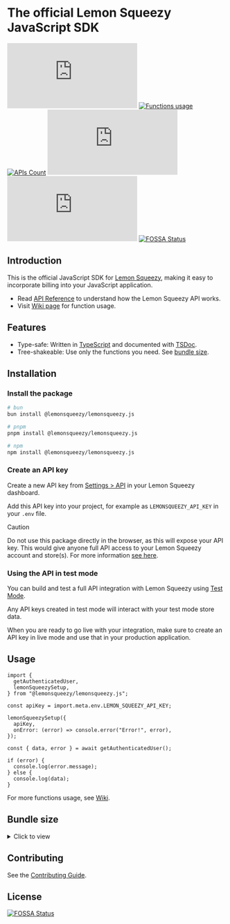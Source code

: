 # The official Lemon Squeezy JavaScript SDK

[![NPM version](https://img.shields.io/npm/v/%40lemonsqueezy%2Flemonsqueezy.js?label=&color=%230d9488)](https://www.npmjs.com/package/@lemonsqueezy/lemonsqueezy.js)
[![Functions usage](https://img.shields.io/badge/Wiki-%237c3aed)](https://github.com/lmsqueezy/lemonsqueezy.js/wiki)
[![APIs Count](https://img.shields.io/badge/57_Functions-%232563eb)](https://github.com/lmsqueezy/lemonsqueezy.js/wiki)
[![Weekly downloads](https://img.shields.io/npm/dw/@lemonsqueezy/lemonsqueezy.js)](https://www.npmjs.com/package/@lemonsqueezy/lemonsqueezy.js)
![NPM Downloads](https://img.shields.io/npm/d18m/%40lemonsqueezy%2Flemonsqueezy.js)
[![FOSSA Status](https://app.fossa.com/api/projects/git%2Bgithub.com%2Flmsqueezy%2Flemonsqueezy.js.svg?type=shield)](https://app.fossa.com/projects/git%2Bgithub.com%2Flmsqueezy%2Flemonsqueezy.js?ref=badge_shield)

## Introduction

This is the official JavaScript SDK for [Lemon Squeezy](https://lemonsqueezy.com), making it easy to incorporate billing into your JavaScript application.

- Read [API Reference](https://docs.lemonsqueezy.com/api) to understand how the Lemon Squeezy API works.
- Visit [Wiki page](https://github.com/lmsqueezy/lemonsqueezy.js/wiki) for function usage.

## Features

- Type-safe: Written in [TypeScript](https://www.typescriptlang.org/) and documented with [TSDoc](https://github.com/microsoft/tsdoc).
- Tree-shakeable: Use only the functions you need. See [bundle size](#bundle-size).

## Installation

### Install the package

```bash
# bun
bun install @lemonsqueezy/lemonsqueezy.js
```

```bash
# pnpm
pnpm install @lemonsqueezy/lemonsqueezy.js
```

```bash
# npm
npm install @lemonsqueezy/lemonsqueezy.js
```

### Create an API key

Create a new API key from [Settings > API](https://app.lemonsqueezy.com/settings/api) in your Lemon Squeezy dashboard.

Add this API key into your project, for example as `LEMONSQUEEZY_API_KEY` in your `.env` file.

> [!CAUTION]
>
> Do not use this package directly in the browser, as this will expose your API key. This would give anyone full API access to your Lemon Squeezy account and store(s). For more information [see here](https://docs.lemonsqueezy.com/api#authentication).

### Using the API in test mode

You can build and test a full API integration with Lemon Squeezy using [Test Mode](https://docs.lemonsqueezy.com/help/getting-started/test-mode).

Any API keys created in test mode will interact with your test mode store data.

When you are ready to go live with your integration, make sure to create an API key in live mode and use that in your production application.

## Usage

```tsx
import {
  getAuthenticatedUser,
  lemonSqueezySetup,
} from "@lemonsqueezy/lemonsqueezy.js";

const apiKey = import.meta.env.LEMON_SQUEEZY_API_KEY;

lemonSqueezySetup({
  apiKey,
  onError: (error) => console.error("Error!", error),
});

const { data, error } = await getAuthenticatedUser();

if (error) {
  console.log(error.message);
} else {
  console.log(data);
}
```

For more functions usage, see [Wiki](https://github.com/lmsqueezy/lemonsqueezy.js/wiki).

## Bundle size

<details>
  <summary>Click to view</summary>

| Export                          | min+brotli |
| ------------------------------- | ---------- |
| createDiscount                  | 991 B      |
| createCheckout                  | 895 B      |
| updateSubscriptionItem          | 849 B      |
| updateSubscription              | 841 B      |
| listWebhooks                    | 831 B      |
| listDiscountRedemptions         | 821 B      |
| listLicenseKeyInstances         | 820 B      |
| listSubscriptionInvoices        | 818 B      |
| listLicenseKeys                 | 817 B      |
| listOrderItems                  | 817 B      |
| listSubscriptionItems           | 817 B      |
| listCheckouts                   | 814 B      |
| listDiscounts                   | 814 B      |
| listSubscriptions               | 814 B      |
| listUsageRecords                | 814 B      |
| listVariants                    | 814 B      |
| listCustomers                   | 813 B      |
| listFiles                       | 813 B      |
| listOrders                      | 813 B      |
| listPrices                      | 813 B      |
| listProducts                    | 813 B      |
| listStores                      | 813 B      |
| updateLicenseKey                | 813 B      |
| createWebhook                   | 808 B      |
| updateWebhook                   | 793 B      |
| generateSubscriptionInvoice     | 789 B      |
| generateOrderInvoice            | 783 B      |
| activateLicense                 | 770 B      |
| validateLicense                 | 770 B      |
| deactivateLicense               | 764 B      |
| createUsageRecord               | 724 B      |
| getLicenseKeyInstance           | 714 B      |
| getSubscriptionInvoice          | 702 B      |
| getDiscountRedemption           | 700 B      |
| getSubscriptionItem             | 700 B      |
| getUsageRecord                  | 700 B      |
| getOrderItem                    | 699 B      |
| getLicenseKey                   | 698 B      |
| getOrder                        | 697 B      |
| getPrice                        | 697 B      |
| getStore                        | 697 B      |
| getCheckout                     | 696 B      |
| getCustomer                     | 696 B      |
| getFile                         | 696 B      |
| getProduct                      | 694 B      |
| getWebhook                      | 694 B      |
| getDiscount                     | 693 B      |
| getSubscription                 | 693 B      |
| getVariant                      | 693 B      |
| updateCustomer                  | 684 B      |
| archiveCustomer                 | 683 B      |
| createCustomer                  | 678 B      |
| cancelSubscription              | 660 B      |
| deleteDiscount                  | 658 B      |
| deleteWebhook                   | 653 B      |
| getSubscriptionItemCurrentUsage | 651 B      |
| getAuthenticatedUser            | 598 B      |
| lemonSqueezySetup               | 106 B      |

</details>

## Contributing

See the [Contributing Guide](https://github.com/lmsqueezy/lemonsqueezy.js/blob/main/CONTRIBUTING.md).

## License

[![FOSSA Status](https://app.fossa.com/api/projects/git%2Bgithub.com%2Flmsqueezy%2Flemonsqueezy.js.svg?type=large)](https://app.fossa.com/projects/git%2Bgithub.com%2Flmsqueezy%2Flemonsqueezy.js?ref=badge_large)
